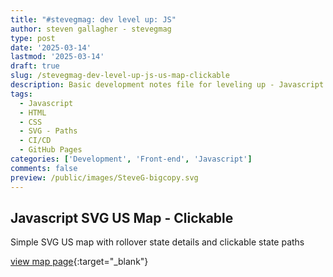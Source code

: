 ```yaml
---
title: "#stevegmag: dev level up: JS"
author: steven gallagher - stevegmag
type: post
date: '2025-03-14'
lastmod: '2025-03-14'
draft: true
slug: /stevegmag-dev-level-up-js-us-map-clickable
description: Basic development notes file for leveling up - Javascript
tags:
  - Javascript
  - HTML
  - CSS
  - SVG - Paths
  - CI/CD
  - GitHub Pages
categories: ['Development', 'Front-end', 'Javascript']
comments: false
preview: /public/images/SteveG-bigcopy.svg
---
```

## Javascript SVG US Map - Clickable
Simple SVG US map with rollover state details and clickable state paths

[view map page](https://stevegmag.github.io/js-us-map-clickable/){:target="_blank"} 
